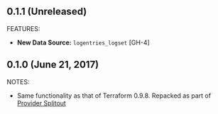 ## 0.1.1 (Unreleased)

FEATURES:

* **New Data Source:** `logentries_logset` [GH-4]

## 0.1.0 (June 21, 2017)

NOTES:

* Same functionality as that of Terraform 0.9.8. Repacked as part of [Provider Splitout](https://www.hashicorp.com/blog/upcoming-provider-changes-in-terraform-0-10/)
